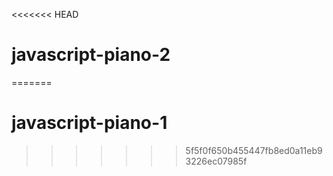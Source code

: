 <<<<<<< HEAD
# javascript-piano-2
=======
# javascript-piano-1
>>>>>>> 5f5f0f650b455447fb8ed0a11eb93226ec07985f

